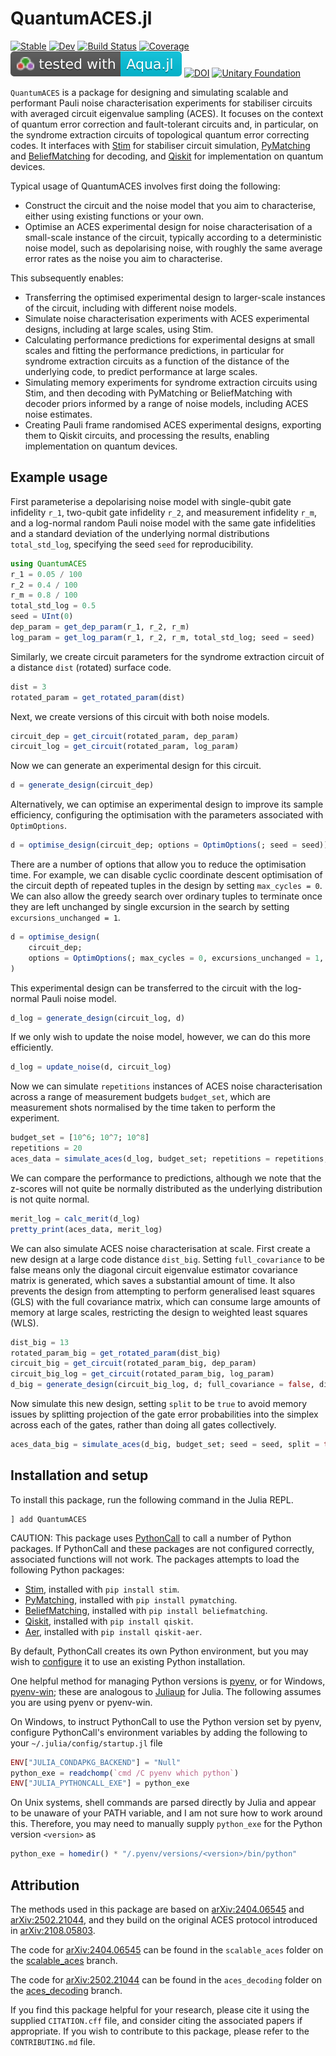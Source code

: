 # QuantumACES.jl

[![Stable](https://img.shields.io/badge/docs-stable-blue.svg)](https://evanhockings.github.io/QuantumACES.jl/stable/)
[![Dev](https://img.shields.io/badge/docs-dev-blue.svg)](https://evanhockings.github.io/QuantumACES.jl/dev/)
[![Build Status](https://github.com/evanhockings/QuantumACES.jl/actions/workflows/CI.yml/badge.svg?branch=main)](https://github.com/evanhockings/QuantumACES.jl/actions/workflows/CI.yml?query=branch%3Amain)
[![Coverage](https://codecov.io/gh/evanhockings/QuantumACES.jl/branch/main/graph/badge.svg)](https://codecov.io/gh/evanhockings/QuantumACES.jl)
[![Aqua QA](https://raw.githubusercontent.com/JuliaTesting/Aqua.jl/master/badge.svg)](https://github.com/JuliaTesting/Aqua.jl)
[![DOI](https://joss.theoj.org/papers/10.21105/joss.07707/status.svg)](https://doi.org/10.21105/joss.07707)
[![Unitary Foundation](https://img.shields.io/badge/Supported%20By-Unitary%20Foundation-FFFF00.svg)](https://unitary.foundation)

`QuantumACES` is a package for designing and simulating scalable and performant Pauli noise characterisation experiments for stabiliser circuits with averaged circuit eigenvalue sampling (ACES).
It focuses on the context of quantum error correction and fault-tolerant circuits and, in particular, on the syndrome extraction circuits of topological quantum error correcting codes.
It interfaces with [Stim](https://github.com/quantumlib/Stim) for stabiliser circuit simulation, [PyMatching](https://github.com/oscarhiggott/PyMatching) and [BeliefMatching](https://github.com/oscarhiggott/BeliefMatching) for decoding, and [Qiskit](https://github.com/Qiskit/qiskit) for implementation on quantum devices.

Typical usage of QuantumACES involves first doing the following:

  - Construct the circuit and the noise model that you aim to characterise, either using existing functions or your own.
  - Optimise an ACES experimental design for noise characterisation of a small-scale instance of the circuit, typically according to a deterministic noise model, such as depolarising noise, with roughly the same average error rates as the noise you aim to characterise.

This subsequently enables:

  - Transferring the optimised experimental design to larger-scale instances of the circuit, including with different noise models.
  - Simulate noise characterisation experiments with ACES experimental designs, including at large scales, using Stim.
  - Calculating performance predictions for experimental designs at small scales and fitting the performance predictions, in particular for syndrome extraction circuits as a function of the distance of the underlying code, to predict performance at large scales.
  - Simulating memory experiments for syndrome extraction circuits using Stim, and then decoding with PyMatching or BeliefMatching with decoder priors informed by a range of noise models, including ACES noise estimates.
  - Creating Pauli frame randomised ACES experimental designs, exporting them to Qiskit circuits, and processing the results, enabling implementation on quantum devices.

## Example usage

First parameterise a depolarising noise model with single-qubit gate infidelity `r_1`, two-qubit gate infidelity `r_2`, and measurement infidelity `r_m`, and a log-normal random Pauli noise model with the same gate infidelities and a standard deviation of the underlying normal distributions `total_std_log`, specifying the seed `seed` for reproducibility.

```julia
using QuantumACES
r_1 = 0.05 / 100
r_2 = 0.4 / 100
r_m = 0.8 / 100
total_std_log = 0.5
seed = UInt(0)
dep_param = get_dep_param(r_1, r_2, r_m)
log_param = get_log_param(r_1, r_2, r_m, total_std_log; seed = seed)
```

Similarly, we create circuit parameters for the syndrome extraction circuit of a distance `dist` (rotated) surface code.

```julia
dist = 3
rotated_param = get_rotated_param(dist)
```

Next, we create versions of this circuit with both noise models.
```julia
circuit_dep = get_circuit(rotated_param, dep_param)
circuit_log = get_circuit(rotated_param, log_param)
```

Now we can generate an experimental design for this circuit.

```julia
d = generate_design(circuit_dep)
```

Alternatively, we can optimise an experimental design to improve its sample efficiency, configuring the optimisation with the parameters associated with `OptimOptions`.

```julia
d = optimise_design(circuit_dep; options = OptimOptions(; seed = seed))
```

There are a number of options that allow you to reduce the optimisation time.
For example, we can disable cyclic coordinate descent optimisation of the circuit depth of repeated tuples in the design by setting `max_cycles = 0`.
We can also allow the greedy search over ordinary tuples to terminate once they are left unchanged by single excursion in the search by setting `excursions_unchanged = 1`.

```julia
d = optimise_design(
    circuit_dep;
    options = OptimOptions(; max_cycles = 0, excursions_unchanged = 1, seed = seed),
)
```

This experimental design can be transferred to the circuit with the log-normal Pauli noise model.

```julia
d_log = generate_design(circuit_log, d)
```

If we only wish to update the noise model, however, we can do this more efficiently.

```julia
d_log = update_noise(d, circuit_log)
```

Now we can simulate `repetitions` instances of ACES noise characterisation across a range of measurement budgets `budget_set`, which are measurement shots normalised by the time taken to perform the experiment.

```julia
budget_set = [10^6; 10^7; 10^8]
repetitions = 20
aces_data = simulate_aces(d_log, budget_set; repetitions = repetitions, seed = seed)
```

We can compare the performance to predictions, although we note that the z-scores will not quite be normally distributed as the underlying distribution is not quite normal.

```julia
merit_log = calc_merit(d_log)
pretty_print(aces_data, merit_log)
```

We can also simulate ACES noise characterisation at scale.
First create a new design at a large code distance `dist_big`.
Setting `full_covariance` to be false means only the diagonal circuit eigenvalue estimator covariance matrix is generated, which saves a substantial amount of time.
It also prevents the design from attempting to perform generalised least squares (GLS) with the full covariance matrix, which can consume large amounts of memory at large scales, restricting the design to weighted least squares (WLS).

```julia
dist_big = 13
rotated_param_big = get_rotated_param(dist_big)
circuit_big = get_circuit(rotated_param_big, dep_param)
circuit_big_log = get_circuit(rotated_param_big, log_param)
d_big = generate_design(circuit_big_log, d; full_covariance = false, diagnostics = true)
```

Now simulate this new design, setting `split` to be `true` to avoid memory issues by splitting projection of the gate error probabilities into the simplex across each of the gates, rather than doing all gates collectively.

```julia
aces_data_big = simulate_aces(d_big, budget_set; seed = seed, split = true)
```

## Installation and setup

To install this package, run the following command in the Julia REPL.

```
] add QuantumACES
```

CAUTION: This package uses [PythonCall](https://github.com/JuliaPy/PythonCall.jl) to call a number of Python packages.
If PythonCall and these packages are not configured correctly, associated functions will not work.
The packages attempts to load the following Python packages:

  - [Stim](https://github.com/quantumlib/Stim), installed with `pip install stim`.
  - [PyMatching](https://github.com/oscarhiggott/PyMatching), installed with `pip install pymatching`.
  - [BeliefMatching](https://github.com/oscarhiggott/BeliefMatching), installed with `pip install beliefmatching`.
  - [Qiskit](https://github.com/Qiskit/qiskit), installed with `pip install qiskit`.
  - [Aer](https://github.com/Qiskit/qiskit-aer), installed with `pip install qiskit-aer`.

By default, PythonCall creates its own Python environment, but you may wish to [configure](https://juliapy.github.io/PythonCall.jl/stable/pythoncall/#pythoncall-config) it to use an existing Python installation.

One helpful method for managing Python versions is [pyenv](https://github.com/pyenv/pyenv), or for Windows, [pyenv-win](https://github.com/pyenv-win/pyenv-win); these are analogous to [Juliaup](https://github.com/JuliaLang/juliaup) for Julia.
The following assumes you are using pyenv or pyenv-win.

On Windows, to instruct PythonCall to use the Python version set by pyenv, configure PythonCall's environment variables by adding the following to your `~/.julia/config/startup.jl` file

```julia
ENV["JULIA_CONDAPKG_BACKEND"] = "Null"
python_exe = readchomp(`cmd /C pyenv which python`)
ENV["JULIA_PYTHONCALL_EXE"] = python_exe
```

On Unix systems, shell commands are parsed directly by Julia and appear to be unaware of your PATH variable, and I am not sure how to work around this.
Therefore, you may need to manually supply `python_exe` for the Python version `<version>` as

```julia
python_exe = homedir() * "/.pyenv/versions/<version>/bin/python"
```

## Attribution

The methods used in this package are based on [arXiv:2404.06545](https://arxiv.org/abs/2404.06545) and [arXiv:2502.21044](https://arxiv.org/abs/2502.21044), and they build on the original ACES protocol introduced in [arXiv:2108.05803](https://arxiv.org/abs/2108.05803).

The code for [arXiv:2404.06545](https://arxiv.org/abs/2404.06545) can be found in the `scalable_aces` folder on the [scalable_aces](https://github.com/evanhockings/QuantumACES.jl/tree/scalable_aces) branch.

The code for [arXiv:2502.21044](https://arxiv.org/abs/2502.21044) can be found in the `aces_decoding` folder on the [aces_decoding](https://github.com/evanhockings/QuantumACES.jl/tree/aces_decoding) branch.

If you find this package helpful for your research, please cite it using the supplied `CITATION.cff` file, and consider citing the associated papers if appropriate.
If you wish to contribute to this package, please refer to the `CONTRIBUTING.md` file.
